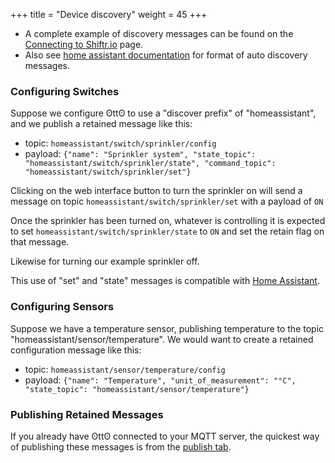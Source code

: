 +++
title = "Device discovery"
weight = 45
+++

* A complete example of discovery messages can be found on the [Connecting to Shiftr.io](/docs/shiftr/) page.
* Also see [home assistant documentation](https://www.home-assistant.io/docs/mqtt/discovery/) for format of auto discovery messages.

### Configuring Switches

Suppose we configure ʘttʘ to use a "discover prefix" of "homeassistant", and we publish a retained message like this:

* topic: `homeassistant/switch/sprinkler/config`
* payload: `{"name": "Sprinkler system", "state_topic": "homeassistant/switch/sprinkler/state", "command_topic": "homeassistant/switch/sprinkler/set"}`

Clicking on the web interface button to turn the sprinkler on will send a message on topic `homeassistant/switch/sprinkler/set` with a payload of `ON`

Once the sprinkler has been turned on, whatever is controlling it is expected to set `homeassistant/switch/sprinkler/state` to `ON` and set the retain flag on that message.

Likewise for turning our example sprinkler off.

This use of "set" and "state" messages is compatible with [Home Assistant](https://www.home-assistant.io/components/switch.mqtt/).

### Configuring Sensors

Suppose we have a temperature sensor, publishing temperature to the topic "homeassistant/sensor/temperature". We would want to create a retained configuration message like this:

* topic: `homeassistant/sensor/temperature/config`
* payload: `{"name": "Temperature", "unit_of_measurement": "°C", "state_topic": "homeassistant/sensor/temperature"}`

### Publishing Retained Messages

If you already have ʘttʘ connected to your MQTT server, the quickest way of publishing these messages is from the [publish tab](/publish).

